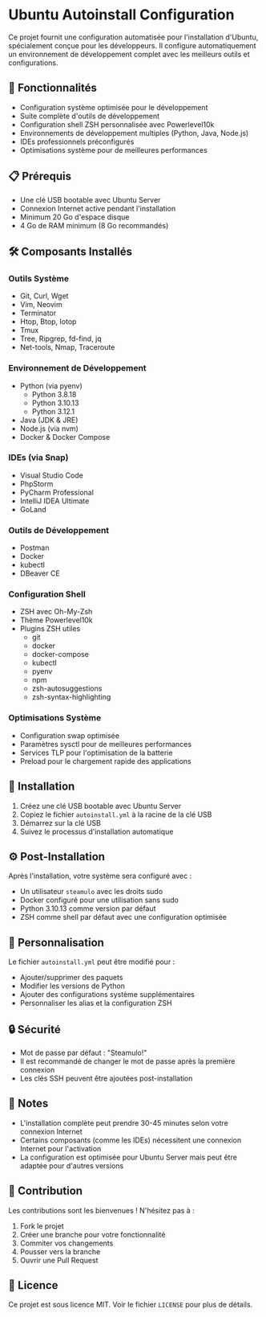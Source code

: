 # Ubuntu Autoinstall Configuration

Ce projet fournit une configuration automatisée pour l'installation d'Ubuntu, spécialement conçue pour les développeurs. Il configure automatiquement un environnement de développement complet avec les meilleurs outils et configurations.

## 🚀 Fonctionnalités

- Configuration système optimisée pour le développement
- Suite complète d'outils de développement
- Configuration shell ZSH personnalisée avec Powerlevel10k
- Environnements de développement multiples (Python, Java, Node.js)
- IDEs professionnels préconfigurés
- Optimisations système pour de meilleures performances

## 📋 Prérequis

- Une clé USB bootable avec Ubuntu Server
- Connexion Internet active pendant l'installation
- Minimum 20 Go d'espace disque
- 4 Go de RAM minimum (8 Go recommandés)

## 🛠 Composants Installés

### Outils Système
- Git, Curl, Wget
- Vim, Neovim
- Terminator
- Htop, Btop, Iotop
- Tmux
- Tree, Ripgrep, fd-find, jq
- Net-tools, Nmap, Traceroute

### Environnement de Développement
- Python (via pyenv)
  - Python 3.8.18
  - Python 3.10.13
  - Python 3.12.1
- Java (JDK & JRE)
- Node.js (via nvm)
- Docker & Docker Compose

### IDEs (via Snap)
- Visual Studio Code
- PhpStorm
- PyCharm Professional
- IntelliJ IDEA Ultimate
- GoLand

### Outils de Développement
- Postman
- Docker
- kubectl
- DBeaver CE

### Configuration Shell
- ZSH avec Oh-My-Zsh
- Thème Powerlevel10k
- Plugins ZSH utiles
  - git
  - docker
  - docker-compose
  - kubectl
  - pyenv
  - npm
  - zsh-autosuggestions
  - zsh-syntax-highlighting

### Optimisations Système
- Configuration swap optimisée
- Paramètres sysctl pour de meilleures performances
- Services TLP pour l'optimisation de la batterie
- Preload pour le chargement rapide des applications

## 🚀 Installation

1. Créez une clé USB bootable avec Ubuntu Server
2. Copiez le fichier `autoinstall.yml` à la racine de la clé USB
3. Démarrez sur la clé USB
4. Suivez le processus d'installation automatique

## ⚙️ Post-Installation

Après l'installation, votre système sera configuré avec :

- Un utilisateur `steamulo` avec les droits sudo
- Docker configuré pour une utilisation sans sudo
- Python 3.10.13 comme version par défaut
- ZSH comme shell par défaut avec une configuration optimisée

## 🔧 Personnalisation

Le fichier `autoinstall.yml` peut être modifié pour :

- Ajouter/supprimer des paquets
- Modifier les versions de Python
- Ajouter des configurations système supplémentaires
- Personnaliser les alias et la configuration ZSH

## 🔒 Sécurité

- Mot de passe par défaut : "Steamulo!"
- Il est recommandé de changer le mot de passe après la première connexion
- Les clés SSH peuvent être ajoutées post-installation

## 📝 Notes

- L'installation complète peut prendre 30-45 minutes selon votre connexion Internet
- Certains composants (comme les IDEs) nécessitent une connexion Internet pour l'activation
- La configuration est optimisée pour Ubuntu Server mais peut être adaptée pour d'autres versions

## 🤝 Contribution

Les contributions sont les bienvenues ! N'hésitez pas à :

1. Fork le projet
2. Créer une branche pour votre fonctionnalité
3. Commiter vos changements
4. Pousser vers la branche
5. Ouvrir une Pull Request

## 📜 Licence

Ce projet est sous licence MIT. Voir le fichier `LICENSE` pour plus de détails.
